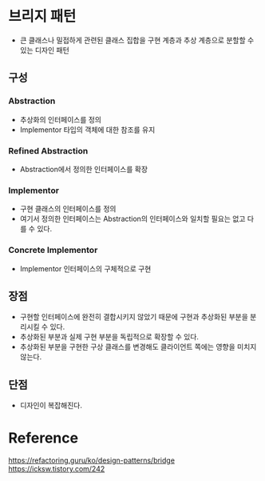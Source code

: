 # 브리지 패턴
- 큰 클래스나 밀접하게 관련된 클래스 집합을 구현 계층과 추상 계층으로 분할할 수 있는 디자인 패턴

## 구성
### Abstraction
- 추상화의 인터페이스를 정의
- Implementor 타입의 객체에 대한 참조를 유지

### Refined Abstraction
- Abstraction에서 정의한 인터페이스를 확장

### Implementor
- 구현 클래스의 인터페이스를 정의
- 여기서 정의한 인터페이스는 Abstraction의 인터페이스와 일치할 필요는 없고 다를 수 있다.

### Concrete Implementor
- Implementor 인터페이스의 구체적으로 구현

## 장점
- 구현할 인터페이스에 완전히 결합시키지 않았기 때문에 구현과 추상화된 부분을 분리시킬 수 있다.
- 추상화된 부분과 실제 구현 부분을 독립적으로 확장할 수 있다.
- 추상화된 부분을 구현한 구상 클래스를 변경해도 클라이언트 쪽에는 영향을 미치지 않는다.

## 단점
- 디자인이 복잡해진다.

# Reference
https://refactoring.guru/ko/design-patterns/bridge   
https://icksw.tistory.com/242  